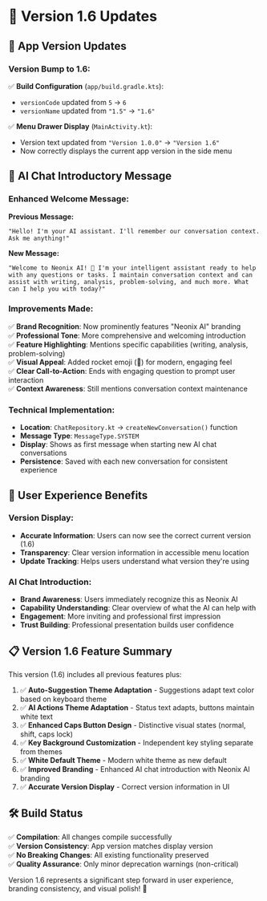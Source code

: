 # 🚀 Version 1.6 Updates

## 📱 App Version Updates

### **Version Bump to 1.6:**
✅ **Build Configuration** (`app/build.gradle.kts`):
- `versionCode` updated from `5` → `6`
- `versionName` updated from `"1.5"` → `"1.6"`

✅ **Menu Drawer Display** (`MainActivity.kt`):
- Version text updated from `"Version 1.0.0"` → `"Version 1.6"`
- Now correctly displays the current app version in the side menu

## 💬 AI Chat Introductory Message

### **Enhanced Welcome Message:**

**Previous Message:**
```
"Hello! I'm your AI assistant. I'll remember our conversation context. Ask me anything!"
```

**New Message:**
```
"Welcome to Neonix AI! 🚀 I'm your intelligent assistant ready to help with any questions or tasks. I maintain conversation context and can assist with writing, analysis, problem-solving, and much more. What can I help you with today?"
```

### **Improvements Made:**
✅ **Brand Recognition**: Now prominently features "Neonix AI" branding  
✅ **Professional Tone**: More comprehensive and welcoming introduction  
✅ **Feature Highlighting**: Mentions specific capabilities (writing, analysis, problem-solving)  
✅ **Visual Appeal**: Added rocket emoji (🚀) for modern, engaging feel  
✅ **Clear Call-to-Action**: Ends with engaging question to prompt user interaction  
✅ **Context Awareness**: Still mentions conversation context maintenance  

### **Technical Implementation:**
- **Location**: `ChatRepository.kt` → `createNewConversation()` function
- **Message Type**: `MessageType.SYSTEM` 
- **Display**: Shows as first message when starting new AI chat conversations
- **Persistence**: Saved with each new conversation for consistent experience

## 🎯 User Experience Benefits

### **Version Display:**
- **Accurate Information**: Users can now see the correct current version (1.6)
- **Transparency**: Clear version information in accessible menu location
- **Update Tracking**: Helps users understand what version they're using

### **AI Chat Introduction:**
- **Brand Awareness**: Users immediately recognize this as Neonix AI
- **Capability Understanding**: Clear overview of what the AI can help with
- **Engagement**: More inviting and professional first impression
- **Trust Building**: Professional presentation builds user confidence

## 📋 Version 1.6 Feature Summary

This version (1.6) includes all previous features plus:

1. ✅ **Auto-Suggestion Theme Adaptation** - Suggestions adapt text color based on keyboard theme
2. ✅ **AI Actions Theme Adaptation** - Status text adapts, buttons maintain white text
3. ✅ **Enhanced Caps Button Design** - Distinctive visual states (normal, shift, caps lock)
4. ✅ **Key Background Customization** - Independent key styling separate from themes
5. ✅ **White Default Theme** - Modern white theme as new default
6. ✅ **Improved Branding** - Enhanced AI chat introduction with Neonix AI branding
7. ✅ **Accurate Version Display** - Correct version information in UI

## 🛠️ Build Status

✅ **Compilation**: All changes compile successfully  
✅ **Version Consistency**: App version matches display version  
✅ **No Breaking Changes**: All existing functionality preserved  
✅ **Quality Assurance**: Only minor deprecation warnings (non-critical)  

Version 1.6 represents a significant step forward in user experience, branding consistency, and visual polish! 🌟 